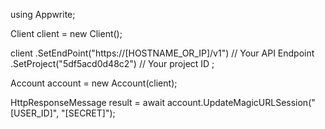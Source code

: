 using Appwrite;

Client client = new Client();

client
  .SetEndPoint("https://[HOSTNAME_OR_IP]/v1") // Your API Endpoint
  .SetProject("5df5acd0d48c2") // Your project ID
;

Account account = new Account(client);

HttpResponseMessage result = await account.UpdateMagicURLSession("[USER_ID]", "[SECRET]");
